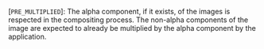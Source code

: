 [`PRE_MULTIPLIED`]: The alpha component, if
it exists, of the images is respected in the compositing process.
The non-alpha components of the image are expected to already be
multiplied by the alpha component by the application.